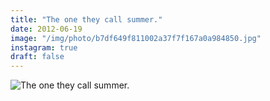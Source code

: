```yaml
---
title: "The one they call summer."
date: 2012-06-19
image: "/img/photo/b7df649f811002a37f7f167a0a984850.jpg"
instagram: true
draft: false
---
```


![The one they call summer.](/img/photo/b7df649f811002a37f7f167a0a984850.jpg)
